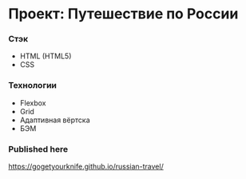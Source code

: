 # Проект: Путешествие по России

### Стэк
* HTML (HTML5)
* CSS

### Технологии
* Flexbox
* Grid
* Адаптивная вёртска
* БЭМ

### Published here
https://gogetyourknife.github.io/russian-travel/
